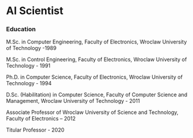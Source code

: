# AI Scientist
### Education
M.Sc. in Computer Engineering, Faculty of Electronics, Wroclaw University of Technology -1989

M.Sc. in Control Engineering, Faculty of Electronics, Wroclaw University of Technology - 1991

Ph.D. in Computer Science, Faculty of Electronics, Wroclaw University of Technology - 1994

D.Sc. (Habilitation) in Computer Science, Faculty of Computer Science and Management, Wroclaw University of Technology - 2011

Associate Professor of Wroclaw University of Science and Technology, Faculty of Electronics – 2012

Titular Professor - 2020
